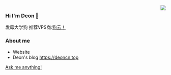 <img align="right" src="https://github-readme-stats.amowu26.vercel.app/api?username=deoncn" />

### Hi I'm Deon 👋

发霉大学狗 推荐VPS商:[狗云！](https://www.dogyun.com/?ref=deoncn)

### About me

- Website 
- Deon's blog https://deoncn.top

[Ask me anything!](https://github.com/deoncn/deoncn/issues/new)

